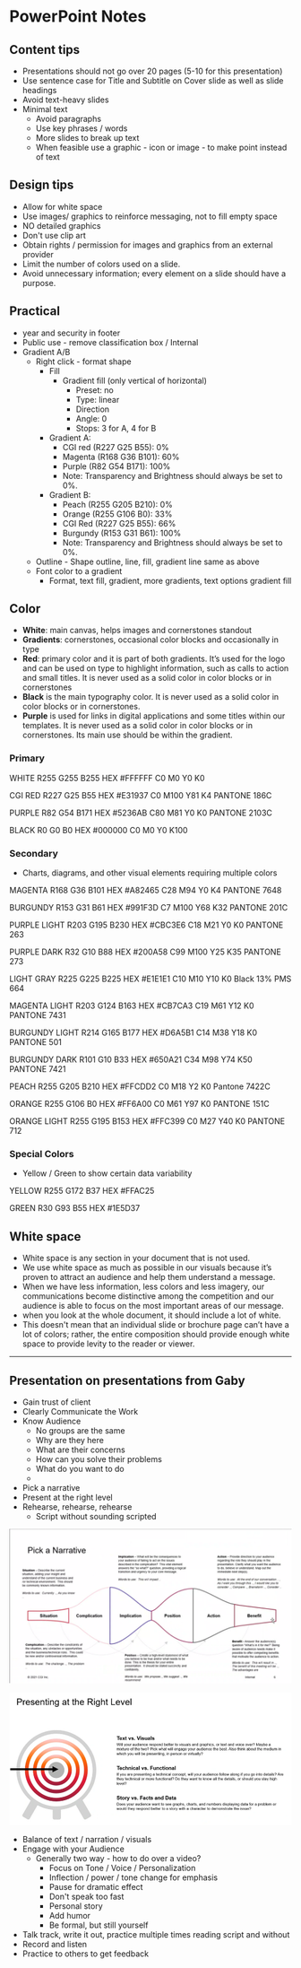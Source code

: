 # PowerPoint Notes

## Content tips

- Presentations should not go over 20 pages (5-10 for this presentation)
- Use sentence case for Title and Subtitle on Cover slide as well as slide headings
- Avoid text-heavy slides
- Minimal text
  - Avoid paragraphs
  - Use key phrases / words
  - More slides to break up text
  - When feasible use a graphic - icon or image - to make point instead of text

## Design tips

- Allow for white space
- Use images/ graphics to reinforce messaging, not to fill empty space
- NO detailed graphics
- Don't use clip art
- Obtain rights / permission for images and graphics from an external provider
- Limit the number of colors used on a slide.
- Avoid unnecessary information; every element on a slide should have a purpose.

## Practical

- year and security in footer
- Public use - remove classification box / Internal
- Gradient A/B
  - Right click - format shape
    - Fill
      - Gradient fill (only vertical of horizontal)
        - Preset: no
        - Type: linear
        - Direction
        - Angle: 0 
        - Stops: 3 for A, 4 for B
    - Gradient A: 
      - CGI red (R227 G25 B55): 0%
      - Magenta (R168 G36 B101): 60%
      - Purple (R82 G54 B171): 100%
      - Note: Transparency and Brightness should always be set to 0%.
    - Gradient B:
      - Peach (R255 G205 B210): 0%
      - Orange (R255 G106 B0): 33%
      - CGI Red (R227 G25 B55): 66%
      - Burgundy (R153 G31 B61): 100%
      - Note: Transparency and Brightness should always be set to 0%.
  - Outline - Shape outline, line, fill, gradient line same as above
  - Font color to a gradient 
    - Format, text fill, gradient, more gradients, text options gradient fill

## Color

- **White**: main canvas, helps images and cornerstones standout
- **Gradients**:  cornerstones, occasional color blocks and occasionally in type
- **Red**:  primary color and it is part of both gradients. It’s used for the logo and can be used on type to highlight information, such as calls to action and small titles. It is never used as a solid color in color blocks or in cornerstones
- **Black** is the main typography color. It is never used as a solid color in color blocks or in cornerstones.
- **Purple** is used for links in digital applications and some titles within our templates. It is never used as a solid color in color blocks or in cornerstones. Its main use should be within the gradient.

### Primary

WHITE
R255 G255 B255
HEX #FFFFFF
C0 M0 Y0 K0

CGI RED
R227 G25 B55
HEX #E31937
C0  M100 Y81 K4
PANTONE 186C

PURPLE
R82 G54 B171
HEX #5236AB
C80 M81 Y0 K0
PANTONE 2103C

BLACK
R0 G0 B0
HEX #000000
C0 M0 Y0 K100

### Secondary

- Charts, diagrams, and other visual elements requiring multiple colors

MAGENTA
R168 G36 B101
HEX #A82465
C28 M94 Y0 K4
PANTONE 7648

BURGUNDY
R153 G31 B61
HEX #991F3D
C7 M100 Y68 K32
PANTONE 201C

PURPLE LIGHT
R203 G195 B230
HEX #CBC3E6
C18 M21 Y0 K0
PANTONE 263

PURPLE DARK
R32 G10 B88
HEX #200A58
C99 M100 Y25 K35
PANTONE 273

LIGHT GRAY
R225 G225 B225
HEX #E1E1E1
C10 M10 Y10 K0
Black 13% PMS 664

MAGENTA LIGHT
R203 G124 B163
HEX #CB7CA3
C19 M61 Y12 K0
PANTONE 7431

BURGUNDY LIGHT
R214 G165 B177
HEX #D6A5B1
C14 M38 Y18 K0
PANTONE 501

BURGUNDY DARK
R101 G10 B33
HEX #650A21
C34 M98 Y74 K50
PANTONE 7421

PEACH
R255 G205 B210
HEX #FFCDD2
C0 M18 Y2 K0
Pantone 7422C

ORANGE
R255 G106 B0
HEX #FF6A00
C0 M61 Y97 K0
PANTONE 151C

ORANGE LIGHT
R255 G195 B153
HEX #FFC399
C0 M27 Y40 K0
PANTONE 712

### Special Colors

- Yellow / Green to show certain data variability

YELLOW
R255 G172 B37
HEX #FFAC25

GREEN
R30 G93 B55
HEX #1E5D37

## White space

- White space is any section in your document that is not used.
- We use white space as much as possible in our visuals because it’s proven to attract an audience and help them understand a message.
- When we have less information, less colors and less imagery, our communications become distinctive among the competition and our audience is able to focus on the most important areas of our message.
- when you look at the whole document, it should include a lot of white.
- This doesn't mean that an individual slide or brochure page can’t have a lot of colors; rather, the entire composition should provide enough white space to provide levity to the reader or viewer.

--- 

## Presentation on presentations from Gaby

- Gain trust of client
- Clearly Communicate the Work
- Know Audience
  - No groups are the same
  - Why are they here
  - What are their concerns
  - How can you solve their problems
  - What do you want to do
  - 
- Pick a narrative
- Present at the right level
- Rehearse, rehearse, rehearse
  - Script without sounding scripted

![Scipab](scipab.png)

![level](level.png)

- Balance of text / narration / visuals
- Engage with your Audience
  - Generally two way - how to do over a video?
    - Focus on Tone / Voice / Personalization
    - Inflection / power / tone change for emphasis
    - Pause for dramatic effect
    - Don't speak too fast
    - Personal story
    - Add humor
    - Be formal, but still yourself
- Talk track, write it out, practice multiple times reading script and without
- Record and listen
- Practice to others to get feedback